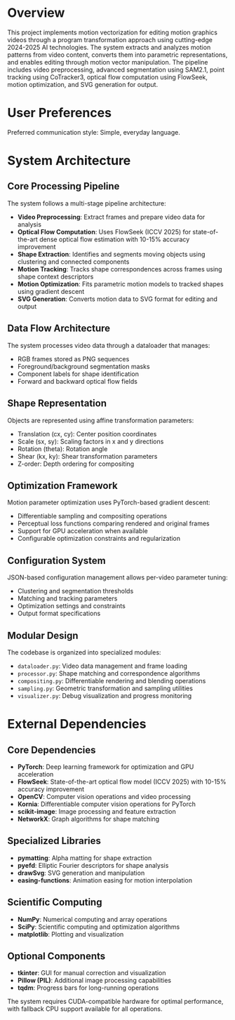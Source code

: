 # Overview

This project implements motion vectorization for editing motion graphics videos through a program transformation approach using cutting-edge 2024-2025 AI technologies. The system extracts and analyzes motion patterns from video content, converts them into parametric representations, and enables editing through motion vector manipulation. The pipeline includes video preprocessing, advanced segmentation using SAM2.1, point tracking using CoTracker3, optical flow computation using FlowSeek, motion optimization, and SVG generation for output.

# User Preferences

Preferred communication style: Simple, everyday language.

# System Architecture

## Core Processing Pipeline
The system follows a multi-stage pipeline architecture:
- **Video Preprocessing**: Extract frames and prepare video data for analysis
- **Optical Flow Computation**: Uses FlowSeek (ICCV 2025) for state-of-the-art dense optical flow estimation with 10-15% accuracy improvement
- **Shape Extraction**: Identifies and segments moving objects using clustering and connected components
- **Motion Tracking**: Tracks shape correspondences across frames using shape context descriptors
- **Motion Optimization**: Fits parametric motion models to tracked shapes using gradient descent
- **SVG Generation**: Converts motion data to SVG format for editing and output

## Data Flow Architecture
The system processes video data through a dataloader that manages:
- RGB frames stored as PNG sequences
- Foreground/background segmentation masks
- Component labels for shape identification
- Forward and backward optical flow fields

## Shape Representation
Objects are represented using affine transformation parameters:
- Translation (cx, cy): Center position coordinates
- Scale (sx, sy): Scaling factors in x and y directions  
- Rotation (theta): Rotation angle
- Shear (kx, ky): Shear transformation parameters
- Z-order: Depth ordering for compositing

## Optimization Framework
Motion parameter optimization uses PyTorch-based gradient descent:
- Differentiable sampling and compositing operations
- Perceptual loss functions comparing rendered and original frames
- Support for GPU acceleration when available
- Configurable optimization constraints and regularization

## Configuration System
JSON-based configuration management allows per-video parameter tuning:
- Clustering and segmentation thresholds
- Matching and tracking parameters
- Optimization settings and constraints
- Output format specifications

## Modular Design
The codebase is organized into specialized modules:
- `dataloader.py`: Video data management and frame loading
- `processor.py`: Shape matching and correspondence algorithms
- `compositing.py`: Differentiable rendering and blending operations
- `sampling.py`: Geometric transformation and sampling utilities
- `visualizer.py`: Debug visualization and progress monitoring

# External Dependencies

## Core Dependencies
- **PyTorch**: Deep learning framework for optimization and GPU acceleration
- **FlowSeek**: State-of-the-art optical flow model (ICCV 2025) with 10-15% accuracy improvement
- **OpenCV**: Computer vision operations and video processing
- **Kornia**: Differentiable computer vision operations for PyTorch
- **scikit-image**: Image processing and feature extraction
- **NetworkX**: Graph algorithms for shape matching

## Specialized Libraries
- **pymatting**: Alpha matting for shape extraction
- **pyefd**: Elliptic Fourier descriptors for shape analysis
- **drawSvg**: SVG generation and manipulation
- **easing-functions**: Animation easing for motion interpolation

## Scientific Computing
- **NumPy**: Numerical computing and array operations
- **SciPy**: Scientific computing and optimization algorithms
- **matplotlib**: Plotting and visualization

## Optional Components
- **tkinter**: GUI for manual correction and visualization
- **Pillow (PIL)**: Additional image processing capabilities
- **tqdm**: Progress bars for long-running operations

The system requires CUDA-compatible hardware for optimal performance, with fallback CPU support available for all operations.